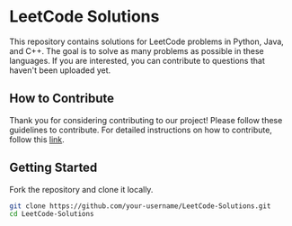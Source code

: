 # LeetCode Solutions

This repository contains solutions for LeetCode problems in Python, Java, and C++. The goal is to solve as many problems as possible in these languages. If you are interested, you can contribute to questions that haven't been uploaded yet.

## How to Contribute

Thank you for considering contributing to our project! Please follow these guidelines to contribute. For detailed instructions on how to contribute, follow this [link](https://docs.github.com/en/get-started/exploring-projects-on-github/contributing-to-a-project).

## Getting Started

Fork the repository and clone it locally.

```bash
git clone https://github.com/your-username/LeetCode-Solutions.git
cd LeetCode-Solutions
